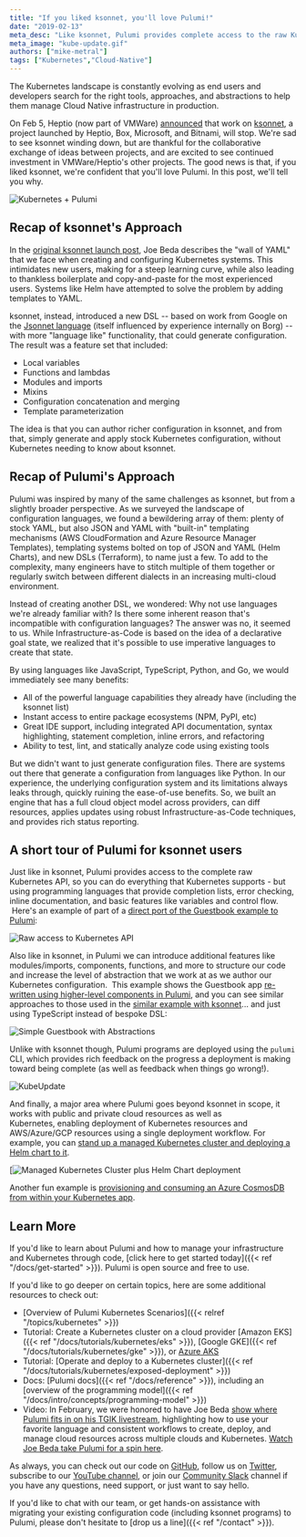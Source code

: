```yaml
---
title: "If you liked ksonnet, you'll love Pulumi!"
date: "2019-02-13"
meta_desc: "Like ksonnet, Pulumi provides complete access to the raw Kubernetes API, and supports additional features like modules/imports, components, functions, and more."
meta_image: "kube-update.gif"
authors: ["mike-metral"]
tags: ["Kubernetes","Cloud-Native"]
---
```


The Kubernetes landscape is constantly evolving as end users and
developers search for the right tools, approaches, and abstractions to
help them manage Cloud Native infrastructure in production.

On Feb 5, Heptio (now part of VMWare)
[announced](https://blogs.vmware.com/cloudnative/2019/02/05/welcoming-heptio-open-source-projects-to-vmware/)
that work on [ksonnet](https://github.com/ksonnet), a project launched
by Heptio, Box, Microsoft, and Bitnami, will stop. We're sad to see
ksonnet winding down, but are thankful for the collaborative exchange of
ideas between projects, and are excited to see continued investment in
VMWare/Heptio's other projects. The good news is that, if you liked
ksonnet, we're confident that you'll love Pulumi. In this post, we'll
tell you why.
<!--more-->

![Kubernetes + Pulumi](./hero.png)

## Recap of ksonnet's Approach

In the [original ksonnet launch post](https://blog.heptio.com/ksonnet-intro-43f6183a97a6), Joe Beda
describes the "wall of YAML" that we face when creating and configuring
Kubernetes systems. This intimidates new users, making for a steep
learning curve, while also leading to thankless boilerplate and
copy-and-paste for the most experienced users. Systems like Helm have
attempted to solve the problem by adding templates to YAML.

ksonnet, instead, introduced a new DSL -- based on work from Google on
the [Jsonnet language](https://jsonnet.org/) (itself influenced by
experience internally on Borg) -- with more "language like"
functionality, that could generate configuration. The result was a
feature set that included:

- Local variables
- Functions and lambdas
- Modules and imports
- Mixins
- Configuration concatenation and merging
- Template parameterization

The idea is that you can author richer configuration in ksonnet, and
from that, simply generate and apply stock Kubernetes configuration,
without Kubernetes needing to know about ksonnet.

## Recap of Pulumi's Approach

Pulumi was inspired by many of the same challenges as ksonnet, but from
a slightly broader perspective. As we surveyed the landscape of
configuration languages, we found a bewildering array of them: plenty of
stock YAML, but also JSON and YAML with "built-in" templating mechanisms
(AWS CloudFormation and Azure Resource Manager Templates), templating
systems bolted on top of JSON and YAML (Helm Charts), and new DSLs
(Terraform), to name just a few. To add to the complexity, many
engineers have to stitch multiple of them together or regularly switch
between different dialects in an increasing multi-cloud environment.

Instead of creating another DSL, we wondered: Why not use languages
we're already familiar with? Is there some inherent reason that's
incompatible with configuration languages? The answer was no, it seemed
to us. While Infrastructure-as-Code is based on the idea of a
declarative goal state, we realized that it's possible to use imperative
languages to create that state.

By using languages like JavaScript, TypeScript, Python, and Go, we would
immediately see many benefits:

- All of the powerful language capabilities they already have
  (including the ksonnet list)
- Instant access to entire package ecosystems (NPM, PyPI, etc)
- Great IDE support, including integrated API documentation, syntax
  highlighting, statement completion, inline errors, and refactoring
- Ability to test, lint, and statically analyze code using existing
  tools

But we didn't want to just generate configuration files. There are
systems out there that generate a configuration from languages like
Python. In our experience, the underlying configuration system and its
limitations always leaks through, quickly ruining the ease-of-use
benefits. So, we built an engine that has a full cloud object model
across providers, can diff resources, applies updates using robust
Infrastructure-as-Code techniques, and provides rich status reporting.

## A short tour of Pulumi for ksonnet users

Just like in ksonnet, Pulumi provides access to the complete raw
Kubernetes API, so you can do everything that Kubernetes supports - but
using programming languages that provide completion lists, error
checking, inline documentation, and basic features like variables and
control flow.  Here's an example of part of a
[direct port of the Guestbook example to Pulumi](https://github.com/pulumi/examples/tree/master/kubernetes-ts-guestbook/simple):

![Raw access to Kubernetes API](./raw-access.png)

Also like in ksonnet, in Pulumi we can introduce additional features
like modules/imports, components, functions, and more to structure our
code and increase the level of abstraction that we work at as we author
our Kubernetes configuration.  This example shows the Guestbook app
[re-written using higher-level components in Pulumi](https://github.com/pulumi/examples/blob/master/kubernetes-ts-guestbook/components/index.ts),
and you can see similar approaches to those used in the
[similar example with ksonnet](https://github.com/ksonnet/ksonnet/blob/master/examples/guestbook.jsonnet)...
and just using TypeScript instead of bespoke DSL:

![Simple Guestbook with Abstractions](./guestbook-with-abstractions.png)

Unlike with ksonnet though, Pulumi programs are deployed using the
`pulumi` CLI, which provides rich feedback on the progress a deployment
is making toward being complete (as well as feedback when things go
wrong!).

![KubeUpdate](./kube-update.gif)

And finally, a major area where Pulumi goes beyond ksonnet in scope, it
works with public and private cloud resources as well as
Kubernetes, enabling deployment of Kubernetes resources and
AWS/Azure/GCP resources using a single deployment workflow. For example,
you can
[stand up a managed Kubernetes cluster and deploying a Helm chart to it](https://github.com/pulumi/examples/blob/master/azure-ts-aks-mean/index.ts).

[![Managed Kubernetes Cluster plus Helm Chart deployment](./kubernetes-plus-helm-chart.png)

Another fun example is
[provisioning and consuming an Azure CosmosDB from within your Kubernetes app](https://github.com/pulumi/examples/tree/master/azure-ts-aks-mean).

## Learn More

If you'd like to learn about Pulumi and how to manage your
infrastructure and Kubernetes through code, [click here to get started today]({{< ref "/docs/get-started" >}}). Pulumi is open source and free to
use.

If you'd like to go deeper on certain topics, here are some additional
resources to check out:

- [Overview of Pulumi Kubernetes Scenarios]({{< relref "/topics/kubernetes" >}})
- Tutorial: Create a Kubernetes cluster on a cloud provider
  [Amazon EKS]({{< ref "/docs/tutorials/kubernetes/eks" >}}),
  [Google GKE]({{< ref "/docs/tutorials/kubernetes/gke" >}}), or
  [Azure AKS](https://github.com/pulumi/examples/tree/master/azure-ts-aks-mean)
- Tutorial: [Operate and deploy to a Kubernetes cluster]({{< ref "/docs/tutorials/kubernetes/exposed-deployment" >}})
- Docs: [Pulumi docs]({{< ref "/docs/reference" >}}), including an
  [overview of the programming model]({{< ref "/docs/intro/concepts/programming-model" >}})
- Video: In February, we were honored to have Joe Beda
[show where Pulumi fits in on his TGIK livestream](https://www.youtube.com/watch?v=ILMK65YVSKw),
highlighting how to use your favorite language and consistent workflows to create,
deploy, and manage cloud resources across multiple clouds and
Kubernetes. [Watch Joe Beda take Pulumi for a spin here](https://www.youtube.com/watch?v=ILMK65YVSKw).

As always, you can check out our code on
[GitHub](https://github.com/pulumi), follow us on
[Twitter](https://twitter.com/pulumicorp), subscribe to our [YouTube
channel](https://www.youtube.com/channel/UC2Dhyn4Ev52YSbcpfnfP0Mw), or
join our [Community Slack](https://slack.pulumi.com/) channel if you have
any questions, need support, or just want to say hello.

If you'd like to chat with our team, or get hands-on assistance with
migrating your existing configuration code (including ksonnet programs)
to Pulumi, please don't hesitate to [drop us a line]({{< ref "/contact" >}}).
